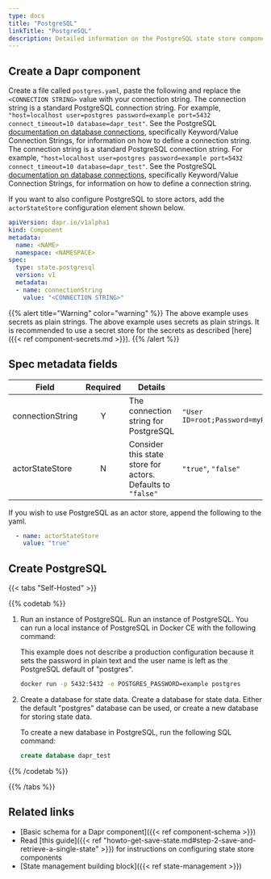 ```yaml
---
type: docs
title: "PostgreSQL"
linkTitle: "PostgreSQL"
description: Detailed information on the PostgreSQL state store component
---
```


## Create a Dapr component

Create a file called `postgres.yaml`, paste the following and replace the `<CONNECTION STRING>` value with your connection string. The connection string is a standard PostgreSQL connection string. For example, `"host=localhost user=postgres password=example port=5432 connect_timeout=10 database=dapr_test"`. See the PostgreSQL [documentation on database connections](https://www.postgresql.org/docs/current/libpq-connect.html), specifically Keyword/Value Connection Strings, for information on how to define a connection string. The connection string is a standard PostgreSQL connection string. For example, `"host=localhost user=postgres password=example port=5432 connect_timeout=10 database=dapr_test"`. See the PostgreSQL [documentation on database connections](https://www.postgresql.org/docs/current/libpq-connect.html), specifically Keyword/Value Connection Strings, for information on how to define a connection string.

If you want to also configure PostgreSQL to store actors, add the `actorStateStore` configuration element shown below.

```yaml
apiVersion: dapr.io/v1alpha1
kind: Component
metadata:
  name: <NAME>
  namespace: <NAMESPACE>
spec:
  type: state.postgresql
  version: v1
  metadata:
  - name: connectionString
    value: "<CONNECTION STRING>"
```
{{% alert title="Warning" color="warning" %}}
The above example uses secrets as plain strings. The above example uses secrets as plain strings. It is recommended to use a secret store for the secrets as described [here]({{< ref component-secrets.md >}}).
{{% /alert %}}

## Spec metadata fields

| Field            | Required | Details                                                     | Example                                                       |
| ---------------- |:--------:| ----------------------------------------------------------- | ------------------------------------------------------------- |
| connectionString |    Y     | The connection string for PostgreSQL                        | `"User ID=root;Password=myPassword;Host=localhost;Port=5432"` |
| actorStateStore  |    N     | Consider this state store for actors. Defaults to `"false"` | `"true"`, `"false"`                                           |


If you wish to use PostgreSQL as an actor store, append the following to the yaml.

```yaml
  - name: actorStateStore
    value: "true"
```


## Create PostgreSQL

{{< tabs "Self-Hosted" >}}

{{% codetab %}}

1. Run an instance of PostgreSQL. Run an instance of PostgreSQL. You can run a local instance of PostgreSQL in Docker CE with the following command:

     This example does not describe a production configuration because it sets the password in plain text and the user name is left as the PostgreSQL default of "postgres".

     ```bash
     docker run -p 5432:5432 -e POSTGRES_PASSWORD=example postgres
     ```

2. Create a database for state data. Create a database for state data. Either the default "postgres" database can be used, or create a new database for storing state data.

    To create a new database in PostgreSQL, run the following SQL command:

    ```SQL
    create database dapr_test
    ```
{{% /codetab %}}

{{% /tabs %}}

## Related links
- [Basic schema for a Dapr component]({{< ref component-schema >}})
- Read [this guide]({{< ref "howto-get-save-state.md#step-2-save-and-retrieve-a-single-state" >}}) for instructions on configuring state store components
- [State management building block]({{< ref state-management >}})
